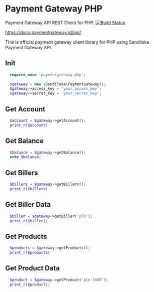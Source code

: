 Payment Gateway PHP
=================

Payment Gateway API REST Client for PHP. [![Build Status](https://travis-ci.org/sandiloka/paymentgateway-php.svg?branch=master)](https://travis-ci.org/sandiloka/paymentgateway-php)

https://docs.paymentgateway.id/api/

This is official payment gateway client library for PHP using Sandiloka Payment Gateway API.

## Init
```php
  require_once 'paymentgateway.php';
  
  $gateway = new \Sandiloka\PaymentGateway();
  $gateway->access_key = 'your_access_key';
  $gateway->secret_key = 'your_secret_key';
```

## Get Account 

```php
  $account = $gateway->getAccount();
  print_r($account)
``` 

## Get Balance 

```php
  $balance = $gateway->getBalance();
  echo $balance;
``` 

## Get Billers

```php
  $billers = $gateway->getBillers();
  print_r($billers)
``` 
## Get Biller Data
```php
  $biller = $gateway->getBiller('pln');
  print_r($biller);
```
## Get Products

```php
  $products = $gateway->getProducts();
  print_r($products)
``` 
## Get Product Data
```php
  $product = $gateway->getProduct('pln-1600');
  print_r($product);
```
